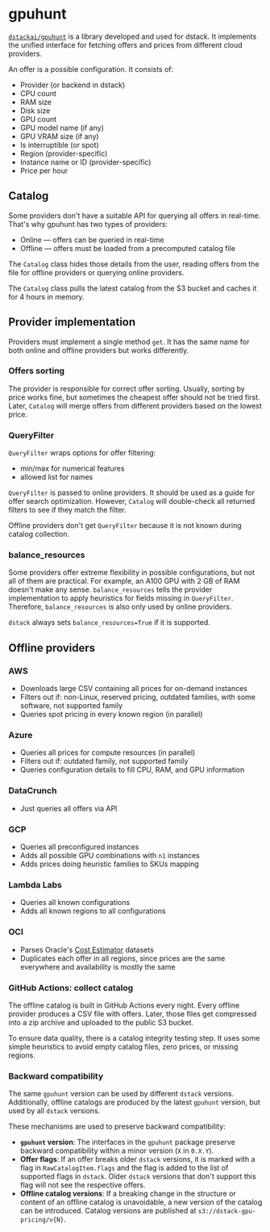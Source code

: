 # gpuhunt

[`dstackai/gpuhunt`](https://github.com/dstackai/gpuhunt) is a library developed and used for dstack. It implements the unified interface for fetching offers and prices from different cloud providers.

An offer is a possible configuration. It consists of:
- Provider (or backend in dstack)
- CPU count
- RAM size
- Disk size
- GPU count
- GPU model name (if any)
- GPU VRAM size (if any)
- Is interruptible (or spot)
- Region (provider-specific)
- Instance name or ID (provider-specific)
- Price per hour

## Catalog

Some providers don't have a suitable API for querying all offers in real-time. That's why gpuhunt has two types of providers:

- Online — offers can be queried in real-time
- Offline — offers must be loaded from a precomputed catalog file

The `Catalog` class hides those details from the user, reading offers from the file for offline providers or querying online providers.

The `Catalog` class pulls the latest catalog from the S3 bucket and caches it for 4 hours in memory.

## Provider implementation

Providers must implement a single method `get`. It has the same name for both online and offline providers but works differently.

### Offers sorting

The provider is responsible for correct offer sorting. Usually, sorting by price works fine, but sometimes the cheapest offer should not be tried first. Later, `Catalog` will merge offers from different providers based on the lowest price.

### QueryFilter

`QueryFilter` wraps options for offer filtering:

- min/max for numerical features
- allowed list for names

`QueryFilter` is passed to online providers. It should be used as a guide for offer search optimization. However, `Catalog` will double-check all returned filters to see if they match the filter.

Offline providers don't get `QueryFilter` because it is not known during catalog collection.

### balance_resources

Some providers offer extreme flexibility in possible configurations, but not all of them are practical. For example, an A100 GPU with 2 GB of RAM doesn't make any sense. `balance_resources` tells the provider implementation to apply heuristics for fields missing in `QueryFilter`. Therefore, `balance_resources` is also only used by online providers.

`dstack` always sets `balance_resources=True` if it is supported.

## Offline providers

### AWS

- Downloads large CSV containing all prices for on-demand instances
- Filters out if: non-Linux, reserved pricing, outdated families, with some software, not supported family
- Queries spot pricing in every known region (in parallel)

### Azure

- Queries all prices for compute resources (in parallel)
- Filters out if: outdated family, not supported family
- Queries configuration details to fill CPU, RAM, and GPU information

### DataCrunch

- Just queries all offers via API

### GCP

- Queries all preconfigured instances
- Adds all possible GPU combinations with `n1` instances
- Adds prices doing heuristic families to SKUs mapping

### Lambda Labs

- Queries all known configurations
- Adds all known regions to all configurations

### OCI

- Parses Oracle's [Cost Estimator](https://www.oracle.com/cloud/costestimator.html) datasets
- Duplicates each offer in all regions, since prices are the same everywhere and availability is mostly the same

### GitHub Actions: collect catalog

The offline catalog is built in GitHub Actions every night. Every offline provider produces a CSV file with offers. Later, those files get compressed into a zip archive and uploaded to the public S3 bucket.

To ensure data quality, there is a catalog integrity testing step. It uses some simple heuristics to avoid empty catalog files, zero prices, or missing regions.

### Backward compatibility

The same `gpuhunt` version can be used by different `dstack` versions.
Additionally, offline catalogs are produced by the latest `gpuhunt` version, but used by all `dstack` versions.

These mechanisms are used to preserve backward compatibility:

- **`gpuhunt` version**: The interfaces in the `gpuhunt` package preserve backward compatibility
  within a minor version (`X` in `0.X.Y`).
- **Offer flags**: If an offer breaks older `dstack` versions, it is marked with a flag in `RawCatalogItem.flags`
  and the flag is added to the list of supported flags in `dstack`.
  Older `dstack` versions that don't support this flag will not see the respective offers.
- **Offline catalog versions**: If a breaking change in the structure or content of an offline catalog is unavoidable,
  a new version of the catalog can be introduced. Catalog versions are published at `s3://dstack-gpu-pricing/v{N}`.
